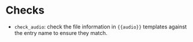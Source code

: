 
# Checks

* `check_audio`: check the file information in `{{audio}}` templates against the entry name to ensure they match.

